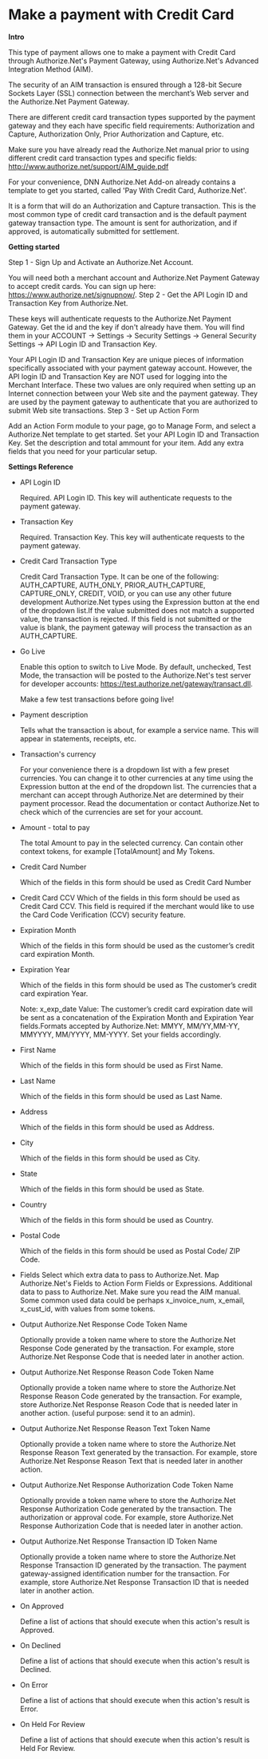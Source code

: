 # Make a payment with Credit Card

**Intro**

This type of payment allows one to make a payment with Credit Card through Authorize.Net's Payment Gateway, using Authorize.Net's Advanced Integration Method (AIM).

The security of an AIM transaction is ensured through a 128-bit Secure Sockets Layer (SSL) connection between the merchant’s Web server and the Authorize.Net Payment Gateway.

There are different credit card transaction types supported by the payment gateway and they each have specific field requirements: Authorization and Capture, Authorization Only, Prior Authorization and Capture, etc.

Make sure you have already read the Authorize.Net manual prior to using different credit card transaction types and specific fields: http://www.authorize.net/support/AIM_guide.pdf

For your convenience, DNN Authorize.Net Add-on already contains a template to get you started, called 'Pay With Credit Card, Authorize.Net'.

It is a form that will do an  Authorization and Capture transaction. This is the most common type of credit card transaction and is the default payment gateway transaction type. The amount is sent for authorization, and if approved, is automatically submitted for settlement.

**Getting started**

Step 1 - Sign Up and Activate an Authorize.Net Account. 

You will need both a merchant account and Authorize.Net Payment Gateway to accept credit cards.
You can sign up here: https://www.authorize.net/signupnow/.
Step 2 - Get the API Login ID and Transaction Key from Authorize.Net. 

These keys will authenticate requests to the Authorize.Net Payment Gateway.
Get the id and the key if don't already have them. You will find them in your ACCOUNT -> Settings -> Security Settings -> General Security Settings -> API Login ID and Transaction Key.

Your API Login ID and Transaction Key are unique pieces of information specifically associated with your payment gateway account. However, the API login ID and Transaction Key are NOT used for logging into the Merchant Interface. These two values are only required when setting up an Internet connection between your Web site and the payment gateway. They are used by the payment gateway to authenticate that you are authorized to submit Web site transactions.
Step 3 - Set up Action Form

Add an Action Form module to your page, go to Manage Form, and select a Authorize.Net template to get started.
Set your API Login ID and Transaction Key.
Set the description and total ammount for your item.
Add any extra fields that you need for your particular setup.

**Settings Reference**
* API Login ID

  Required. API Login ID. This key will authenticate requests to the payment gateway.
  
* Transaction Key

  Required. Transaction Key. This key will authenticate requests to the payment gateway.
  
* Credit Card Transaction Type

  Credit Card Transaction Type. It can be one of the following: AUTH_CAPTURE, AUTH_ONLY, PRIOR_AUTH_CAPTURE, CAPTURE_ONLY, CREDIT, VOID, or you can use any other future development Authorize.Net types using the Expression button at the end of the dropdown list.If the value submitted does not match a supported value, the transaction is rejected. If this field is not submitted or the value is blank, the payment gateway will process the transaction as an AUTH_CAPTURE.

* Go Live

  Enable this option to switch to Live Mode. By default, unchecked, Test Mode, the transaction will be posted to the Authorize.Net's test server for developer accounts: https://test.authorize.net/gateway/transact.dll.
  
  Make a few test transactions before going live!

* Payment description

  Tells what the transaction is about, for example a service name. This will appear in statements, receipts, etc.

* Transaction's currency 

  For your convenience there is a dropdown list with a few preset currencies. You can change it to other currencies at any time using the Expression button at the end of the dropdown list. The currencies that a merchant can accept through Authorize.Net are determined by their payment processor. Read the documentation or contact Authorize.Net to check which of the currencies are set for your account.

* Amount - total to pay

  The total Amount to pay in the selected currency. Can contain other context tokens, for example [TotalAmount] and My Tokens.

* Credit Card Number

  Which of the fields in this form should be used as Credit Card Number
  
* Credit Card CCV
  Which of the fields in this form should be used as Credit Card CCV. This field is required if the merchant would like to use the Card Code Verification (CCV) security feature.
  
* Expiration Month
  
  Which of the fields in this form should be used as the customer’s credit card expiration Month.
  
* Expiration Year

  Which of the fields in this form should be used as The customer’s credit card expiration Year.

  Note: x_exp_date Value: The customer’s credit card expiration date will be sent as a concatenation of the Expiration Month and Expiration Year fields.Formats accepted by Authorize.Net: MMYY, MM/YY,MM-YY, MMYYYY, MM/YYYY, MM-YYYY. Set your fields accordingly.
  
* First Name
  
  Which of the fields in this form should be used as First Name.
* Last Name
  
  Which of the fields in this form should be used as Last Name.
* Address
  
  Which of the fields in this form should be used as Address.
* City
  
  Which of the fields in this form should be used as City.
* State
  
  Which of the fields in this form should be used as State.
* Country
  
  Which of the fields in this form should be used as Country.
* Postal Code
  
  Which of the fields in this form should be used as Postal Code/ ZIP Code. 
  
* Fields
  Select which extra data to pass to Authorize.Net. Map Authorize.Net's Fields to Action Form Fields or Expressions. Additional data to pass to Authorize.Net. Make sure you read the AIM manual. Some common used data could be perhaps x_invoice_num, x_email, x_cust_id, with values from some tokens.

* Output Authorize.Net Response Code Token Name

  Optionally provide a token name where to store the Authorize.Net Response Code generated by the transaction. For example, store Authorize.Net Response Code that is needed later in another action.

* Output Authorize.Net Response Reason Code Token Name

  Optionally provide a token name where to store the Authorize.Net Response Reason Code generated by the transaction. For example, store Authorize.Net Response Reason Code that is needed later in another action. (useful purpose: send it to an admin).
  
* Output Authorize.Net Response Reason Text Token Name

  Optionally provide a token name where to store the Authorize.Net Response Reason Text generated by the transaction. For example, store Authorize.Net Response Reason Text that is needed later in another action.

* Output Authorize.Net Response Authorization Code Token Name

  Optionally provide a token name where to store the Authorize.Net Response Authorization Code generated by the transaction. The authorization or approval code. For example, store Authorize.Net Response Authorization Code that is needed later in another action.

* Output Authorize.Net Response Transaction ID Token Name
  
  Optionally provide a token name where to store the Authorize.Net Response Transaction ID generated by the transaction. The payment gateway-assigned identification number for the transaction. For example, store Authorize.Net Response Transaction ID that is needed later in another action.

* On Approved

  Define a list of actions that should execute when this action's result is Approved.

* On Declined

  Define a list of actions that should execute when this action's result is Declined.

* On Error

  Define a list of actions that should execute when this action's result is Error.

* On Held For Review

  Define a list of actions that should execute when this action's result is Held For Review.
